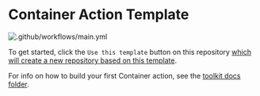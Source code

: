 # Container Action Template

![.github/workflows/main.yml](https://github.com/numanWD/rebase-action/workflows/.github/workflows/main.yml/badge.svg?branch=master)

To get started, click the `Use this template` button on this repository [which will create a new repository based on this template](https://github.blog/2019-06-06-generate-new-repositories-with-repository-templates/).

For info on how to build your first Container action, see the [toolkit docs folder](https://github.com/actions/toolkit/blob/master/docs/container-action.md).
